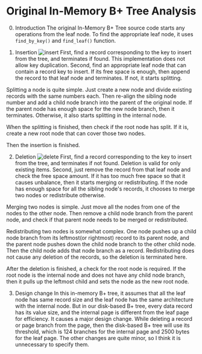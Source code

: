 # Original In-Memory B+ Tree Analysis

0. Introduction
The original In-Memory B+ Tree source code starts any operations from the leaf node.
To find the appropriate leaf node, it uses `find_by_key()` and `find_leaf()` function.

1. Insertion
![insert](/uploads/bptanalysis/insert.png)
First, find a record corresponding to the key to insert from the tree, and terminates if found. This implementation does not allow key duplication.
Second, find an appropriate leaf node that can contain a record key to insert. If its free space is enough, then append the record to that leaf node and terminates. If not, it starts splitting.

Splitting a node is quite simple. Just create a new node and divide existing records with the same numbers each. Then re-align the sibling node number and add a child node branch into the parent of the original node.
If the parent node has enough space for the new node branch, then it terminates. Otherwise, it also starts splitting in the internal node.

When the splitting is finished, then check if the root node has split. If it is, create a new root node that can cover those two nodes.

Then the insertion is finished.

2. Deletion
![delete](/uploads/bptanalysis/delete.png)
First, find a record corresponding to the key to insert from the tree, and terminates if not found. Deletion is valid for only existing items.
Second, just remove the record from that leaf node and check the free space amount. If it has too much free space so that it causes unbalance, then it starts merging or redistributing. If the node has enough space for all the sibling node's records, it chooses to merge two nodes or redistribute otherwise.

Merging two nodes is simple. Just move all the nodes from one of the nodes to the other node. Then remove a child node branch from the parent node, and check if that parent node needs to be merged or redistributed.

Redistributing two nodes is somewhat complex. One node pushes up a child node branch from its leftmost(or rightmost) record to its parent node, and the parent node pushes down the child node branch to the other child node. Then the child node adds that node branch as a record. Redistributing does not cause any deletion of the records, so the deletion is terminated here.

After the deletion is finished, a check for the root node is required. If the root node is the internal node and does not have any child node branch, then it pulls up the leftmost child and sets the node as the new root node.

3. Design change
In this in-memory B+ tree, it assumes that all the leaf node has same record size and the leaf node has the same architecture with the internal node. But in our disk-based B+ tree, every data record has its value size, and the internal page is different from the leaf page for efficiency. It causes a major design change.
While deleting a record or page branch from the page, then the disk-based B+ tree will use its threshold, which is 124 branches for the internal page and 2500 bytes for the leaf page. The other changes are quite minor, so I think it is unnecessary to specify them.